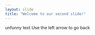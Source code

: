 ```yaml
---
layout: slide
title: "Welcome to our second slide!"
---
```

unfunny text
Use the left arrow to go back

